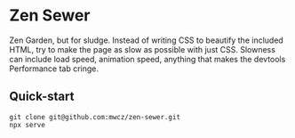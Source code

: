 # Zen Sewer

Zen Garden, but for sludge.  Instead of writing CSS to beautify the included HTML, try to make the page as slow as possible with just CSS.  Slowness can include load speed, animation speed, anything that makes the devtools Performance tab cringe.

## Quick-start

```
git clone git@github.com:mwcz/zen-sewer.git
npx serve
```
